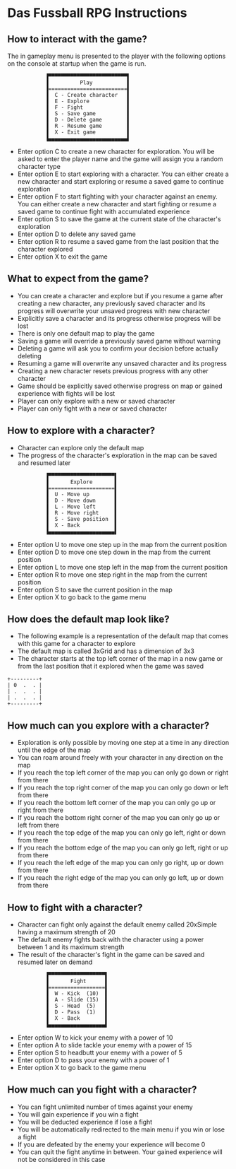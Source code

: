 # Das Fussball RPG Instructions

## How to interact with the game?

The in gameplay menu is presented to the player with the following options on the console at startup when the game is run.

```
            ▐▀▀▀▀▀▀▀▀▀▀▀▀▀▀▀▀▀▀▀▀▀▀▀▀▀▌
            ▐          Play           ▌
            ▐=========================▌
            ▐  C - Create character   ▌
            ▐  E - Explore            ▌
            ▐  F - Fight              ▌
            ▐  S - Save game          ▌
            ▐  D - Delete game        ▌
            ▐  R - Resume game        ▌
            ▐  X - Exit game          ▌
            ▐▄▄▄▄▄▄▄▄▄▄▄▄▄▄▄▄▄▄▄▄▄▄▄▄▄▌
```

* Enter option C to create a new character for exploration. You will be asked to enter the player name and the game will assign you a random character type
* Enter option E to start exploring with a character. You can either create a new character and start exploring or resume a saved game to continue exploration
* Enter option F to start fighting with your character against an enemy. You can either create a new character and start fighting or resume a saved game to continue fight with accumulated experience
* Enter option S to save the game at the current state of the character's exploration
* Enter option D to delete any saved game
* Enter option R to resume a saved game from the last position that the character explored
* Enter option X to exit the game

## What to expect from the game?

* You can create a character and explore but if you resume a game after creating a new character, any previously saved character and its progress will overwrite your unsaved progress with new character 
* Explicitly save a character and its progress otherwise progress will be lost
* There is only one default map to play the game
* Saving a game will override a previously saved game without warning
* Deleting a game will ask you to confirm your decision before actually deleting
* Resuming a game will overwrite any unsaved character and its progress
* Creating a new character resets previous progress with any other character
* Game should be explicitly saved otherwise progress on map or gained experience with fights will be lost
* Player can only explore with a new or saved character
* Player can only fight with a new or saved character

## How to explore with a character?

* Character can explore only the default map
* The progress of the character's exploration in the map can be saved and resumed later

```
            ▐▀▀▀▀▀▀▀▀▀▀▀▀▀▀▀▀▀▀▀▀▀▌
            ▐       Explore       ▌
            ▐=====================▌
            ▐  U - Move up        ▌
            ▐  D - Move down      ▌
            ▐  L - Move left      ▌
            ▐  R - Move right     ▌
            ▐  S - Save position  ▌
            ▐  X - Back           ▌
            ▐▄▄▄▄▄▄▄▄▄▄▄▄▄▄▄▄▄▄▄▄▄▌
```

* Enter option U to move one step up in the map from the current position
* Enter option D to move one step down in the map from the current position
* Enter option L to move one step left in the map from the current position
* Enter option R to move one step right in the map from the current position
* Enter option S to save the current position in the map
* Enter option X to go back to the game menu

## How does the default map look like?

* The following example is a representation of the default map that comes with this game for a character to explore
* The default map is called 3xGrid and has a dimension of 3x3
* The character starts at the top left corner of the map in a new game or from the last position that it explored when the game was saved

```
+---------+
| 0  .  . |
| .  .  . |
| .  .  . |
+---------+
```

## How much can you explore with a character?

* Exploration is only possible by moving one step at a time in any direction until the edge of the map
* You can roam around freely with your character in any direction on the map
* If you reach the top left corner of the map you can only go down or right from there
* If you reach the top right corner of the map you can only go down or left from there
* If you reach the bottom left corner of the map you can only go up or right from there
* If you reach the bottom right corner of the map you can only go up or left from there
* If you reach the top edge of the map you can only go left, right or down from there
* If you reach the bottom edge of the map you can only go left, right or up from there
* If you reach the left edge of the map you can only go right, up or down from there
* If you reach the right edge of the map you can only go left, up or down from there

## How to fight with a character?

* Character can fight only against the default enemy called 20xSimple having a maximum strength of 20
* The default enemy fights back with the character using a power between 1 and its maximum strength
* The result of the character's fight in the game can be saved and resumed later on demand

```
            ▐▀▀▀▀▀▀▀▀▀▀▀▀▀▀▀▀▀▀▌
            ▐       Fight      ▌
            ▐==================▌
            ▐  W - Kick  (10)  ▌
            ▐  A - Slide (15)  ▌
            ▐  S - Head  (5)   ▌
            ▐  D - Pass  (1)   ▌
            ▐  X - Back        ▌
            ▐▄▄▄▄▄▄▄▄▄▄▄▄▄▄▄▄▄▄▌
```

* Enter option W to kick your enemy with a power of 10
* Enter option A to slide tackle your enemy with a power of 15
* Enter option S to headbutt your enemy with a power of 5
* Enter option D to pass your enemy with a power of 1
* Enter option X to go back to the game menu

## How much can you fight with a character?

* You can fight unlimited number of times against your enemy
* You will gain experience if you win a fight
* You will be deducted experience if lose a fight
* You will be automatically redirected to the main menu if you win or lose a fight
* If you are defeated by the enemy your experience will become 0
* You can quit the fight anytime in between. Your gained experience will not be considered in this case
